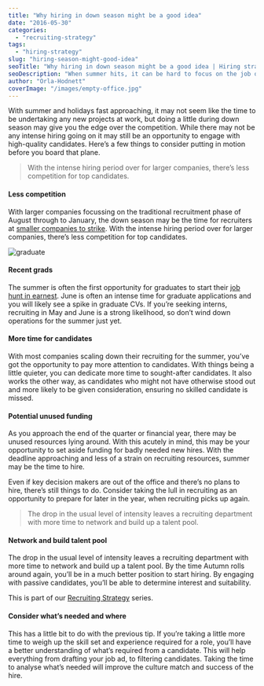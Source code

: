 ```yaml
---
title: "Why hiring in down season might be a good idea"
date: "2016-05-30"
categories:
  - "recruiting-strategy"
tags:
  - "hiring-strategy"
slug: "hiring-season-might-good-idea"
seoTitle: "Why hiring in down season might be a good idea | Hiring strategy"
seoDescription: "When summer hits, it can be hard to focus on the job of hiring, but summer recruiting might be the way to go."
author: "Orla-Hodnett"
coverImage: "/images/empty-office.jpg"
---
```


With summer and holidays fast approaching, it may not seem like the time to be undertaking any new projects at work, but doing a little during down season may give you the edge over the competition. While there may not be any intense hiring going on it may still be an opportunity to engage with high-quality candidates. Here’s a few things to consider putting in motion before you board that plane.

> With the intense hiring period over for larger companies, there’s less competition for top candidates.

#### Less competition

With larger companies focussing on the traditional recruitment phase of August through to January, the down season may be the time for recruiters at [smaller companies to strike](http://www.cio.com/article/3066542/hiring/are-you-ready-for-peak-hiring-season.html). With the intense hiring period over for larger companies, there’s less competition for top candidates.

![graduate](/images/graduate.jpg)

#### Recent grads

The summer is often the first opportunity for graduates to start their [job hunt in earnest](http://hirehive.io/tips-on-hiring-a-graduate/). June is often an intense time for graduate applications and you will likely see a spike in graduate CVs. If you’re seeking interns, recruiting in May and June is a strong likelihood, so don’t wind down operations for the summer just yet.

#### More time for candidates

With most companies scaling down their recruiting for the summer, you’ve got the opportunity to pay more attention to candidates. With things being a little quieter, you can dedicate more time to sought-after candidates. It also works the other way, as candidates who might not have otherwise stood out and more likely to be given consideration, ensuring no skilled candidate is missed.

#### Potential unused funding

As you approach the end of the quarter or financial year, there may be unused resources lying around. With this acutely in mind, this may be your opportunity to set aside funding for badly needed new hires. With the deadline approaching and less of a strain on recruiting resources, summer may be the time to hire.

Even if key decision makers are out of the office and there’s no plans to hire, there’s still things to do. Consider taking the lull in recruiting as an opportunity to prepare for later in the year, when recruiting picks up again.

> The drop in the usual level of intensity leaves a recruiting department with more time to network and build up a talent pool.

#### Network and build talent pool

The drop in the usual level of intensity leaves a recruiting department with more time to network and build up a talent pool. By the time Autumn rolls around again, you’ll be in a much better position to start hiring. By engaging with passive candidates, you’ll be able to determine interest and suitability.

This is part of our [Recruiting Strategy](http://hirehive.io/recruiting-strategy/) series.

#### Consider what’s needed and where

This has a little bit to do with the previous tip. If you’re taking a little more time to weigh up the skill set and experience required for a role, you’ll have a better understanding of what’s required from a candidate. This will help everything from drafting your job ad, to filtering candidates. Taking the time to analyse what’s needed will improve the culture match and success of the hire.
